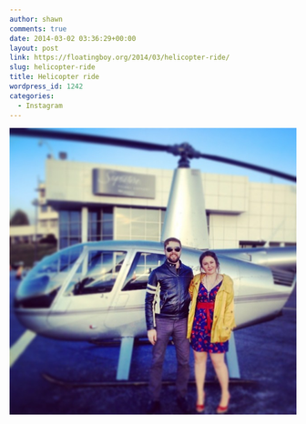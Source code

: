 ```yaml
---
author: shawn
comments: true
date: 2014-03-02 03:36:29+00:00
layout: post
link: https://floatingboy.org/2014/03/helicopter-ride/
slug: helicopter-ride
title: Helicopter ride
wordpress_id: 1242
categories:
  - Instagram
---
```


[![Helicopter ride](/assets/media/2014/03/c7d6d11ea19511e3aecf122f74ca7044_8.jpg)](/assets/media/2014/03/c7d6d11ea19511e3aecf122f74ca7044_8.jpg)
